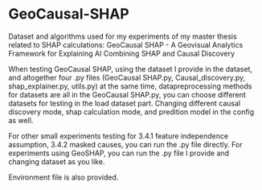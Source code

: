 # GeoCausal-SHAP
Dataset and algorithms used for my experiments of my master thesis related to SHAP calculations: GeoCausal SHAP - A Geovisual Analytics Framework for Explaining AI Combining SHAP and Causal Discovery

When testing GeoCausal SHAP, using the dataset I provide in the dataset, and altogether four .py files (GeoCausal SHAP.py, Causal_discovery.py, shap_explainer.py, utils.py) at the same time, datapreprocessing methods for datasets are all in the GeoCausal SHAP.py, you can choose different datasets for testing in the load dataset part. Changing different causal discovery mode, shap calculation mode, and predition model in the config as well.

For other small experiments testing for 3.4.1 feature independence assumption, 3.4.2 masked causes, you can run the .py file directly. For experiments using GeoSHAP, you can run the .py file I provide and changing dataset as you like.

Environment file is also provided.
